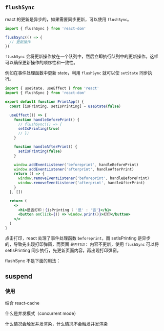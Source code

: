 ## `flushSync`

react 的更新是异步的，如果需要同步更新，可以使用 `flushSync`。

```js
import { flushSync } from 'react-dom'

flushSync(() => {
  // 更新操作
})
```

`flushSync` 会将更新操作放在一个队列中，然后立即执行队列中的更新操作。这样可以确保更新操作的顺序性和一致性。

例如在事件处理函数中更新 state，利用 `flushSync` 就可以使 `setState` 同步执行。

```jsx
import { useState, useEffect } from 'react'
import { flushSync } from 'react-dom'

export default function PrintApp() {
  const [isPrinting, setIsPrinting] = useState(false)

  useEffect(() => {
    function handleBeforePrint() {
      // flushSync(() => {
      setIsPrinting(true)
      // })
    }

    function handleAfterPrint() {
      setIsPrinting(false)
    }

    window.addEventListener('beforeprint', handleBeforePrint)
    window.addEventListener('afterprint', handleAfterPrint)
    return () => {
      window.removeEventListener('beforeprint', handleBeforePrint)
      window.removeEventListener('afterprint', handleAfterPrint)
    }
  }, [])

  return (
    <>
      <h1>是否打印：{isPrinting ? '是' : '否'}</h1>
      <button onClick={() => window.print()}>打印</button>
    </>
  )
}
```

点击打印，react 处理了事件处理函数 `beforeprint`，而 setIsPrinting 是异步的，导致先出现打印弹窗，而页面 `是否打印：` 内容不更新，使用 `flushSync` 可以将 setIsPrinting 同步执行，先更新页面内容，再出现打印弹窗。

flushSync 不是下面的用法：

## suspend

### 使用

结合 react-cache


什么是并发模式（concurrent mode）




什么情况会触发并发渲染，什么情况不会触发并发渲染
